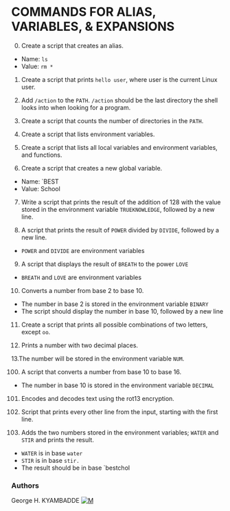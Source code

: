 # COMMANDS FOR ALIAS, VARIABLES, & EXPANSIONS

0. Create a script that creates an alias.

  * Name: `ls`
  * Value: `rm *`

1. Create a script that prints `hello user`, where user is the current Linux
user.

2. Add `/action` to the `PATH`. `/action` should be the last directory the shell
looks into when looking for a program.

3. Create a script that counts the number of directories in the `PATH`.

4. Create a script that lists environment variables.

5. Create a script that lists all local variables and environment variables, and
functions.

6. Create a script that creates a new global variable.

  * Name: `BEST
  * Value: School

7. Write a script that prints the result of the addition of 128 with the value
stored in the environment variable `TRUEKNOWLEDGE`, followed by a new line.

8. A script that prints the result of `POWER` divided by `DIVIDE`, followed
by a new line.

  * `POWER` and `DIVIDE` are environment variables

9. A script that displays the result of `BREATH` to the power `LOVE`

  * `BREATH` and `LOVE` are environment variables
 
10. Converts a number from base 2 to base 10.

  * The number in base 2 is stored in the environment variable `BINARY`
  * The script should display the number in base 10, followed by a new line
 
11. Create a script that prints all possible combinations of two letters, except
`oo`.

12. Prints a number with two decimal places.

13.The number will be stored in the environment variable `NUM`.

100. A script that converts a number from base 10 to base 16.

  * The number in base 10 is stored in the environment variable `DECIMAL`
  
101. Encodes and decodes text using the rot13 encryption.

102. Script that prints every other line from the input, starting with the first line.

103. Adds the two numbers stored in the environment variables; `WATER` and `STIR` and prints the result.

  * `WATER` is in base `water`
  * `STIR` is in base `stir.`
  * The result should be in base `bestchol
  
### Authors
George H. KYAMBADDE [![M](https://upload.wikimedia.org/wikipedia/fr/thumb/c/c8/Twitter_Bird.svg/30px-Twitter_Bird.svg.png)](https://twitter.com/hk14_h)
